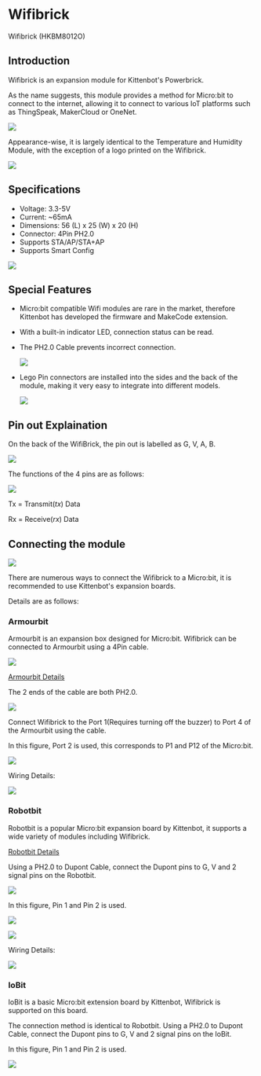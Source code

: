 # Wifibrick

Wifibrick (HKBM8012O)

## Introduction

Wifibrick is an expansion module for Kittenbot's Powerbrick.

As the name suggests, this module provides a method for Micro:bit to connect to the internet, allowing it to connect to various IoT platforms such as ThingSpeak, MakerCloud or OneNet.

 ![](./introimage/wifi-01-1.png)

Appearance-wise, it is largely identical to the Temperature and Humidity Module, with the exception of a logo printed on the Wifibrick.

 ![](./introimage/wifi-02.png)

## Specifications	

- Voltage: 3.3-5V  
- Current: ~65mA
- Dimensions: 56 (L) x 25 (W) x 20 (H)
- Connector: 4Pin PH2.0
- Supports STA/AP/STA+AP
- Supports Smart Config

 ![](./introimage/wifi-05-1.png)

## Special Features	

- Micro:bit compatible Wifi modules are rare in the market, therefore Kittenbot has developed the firmware and MakeCode extension.

- With a built-in indicator LED, connection status can be read.

- The PH2.0 Cable prevents incorrect connection.

     ![](./introimage/wifi-04-1.png)

- Lego Pin connectors are installed into the sides and the back of the module, making it very easy to integrate into different models.

     ![](./introimage/wifi-09-1.png)

## Pin out Explaination

On the back of the WifiBrick, the pin out is labelled as G, V, A, B.

 ![](./introimage/wifi-22-1.png)

The functions of the 4 pins are as follows:

 ![](./introimage/wifi-23-1.png)

Tx = Transmit(*tx*) Data

Rx = Receive(*rx*) Data

## Connecting the module

 ![](./introimage/wifi-06-1.png)

There are numerous ways to connect the Wifibrick to a Micro:bit, it is recommended to use Kittenbot's expansion boards.

Details are as follows:

### Armourbit

Armourbit is an expansion box designed for Micro:bit. Wifibrick can be connected to Armourbit using a 4Pin cable.

 ![](./introimage/wifi-07-1.png)

[Armourbit Details](../PWmodules/Armourbit)

The 2 ends of the cable are both PH2.0.

 ![](./introimage/wifi-08-1.png)

Connect Wifibrick to the Port 1(Requires turning off the buzzer) to Port 4 of the Armourbit using the cable.

In this figure, Port 2 is used, this corresponds to P1 and P12 of the Micro:bit.

![](./introimage/wifi-13-1.png)

Wiring Details:

![](./introimage/wifi-12-1.png)

### Robotbit

Robotbit is a popular Micro:bit expansion board by Kittenbot, it supports a wide variety of modules including Wifibrick.

[Robotbit Details](../../Microbit_eboard/Robotbit/Robotbitfull)

Using a PH2.0 to Dupont Cable, connect the Dupont pins to G, V and 2 signal pins on the Robotbit.

 ![](./introimage/wifi-16-1.png)

In this figure, Pin 1 and Pin 2 is used.

 ![](./introimage/wifi-20-1.png)

 ![](./introimage/wifi-19-1.png)

Wiring Details:

 ![](./introimage/wifi-18-1.png)

### IoBit

IoBit is a basic Micro:bit extension board by Kittenbot, Wifibrick is supported on this board.

The connection method is identical to Robotbit. Using a PH2.0 to Dupont Cable, connect the Dupont pins to G, V and 2 signal pins on the IoBit.

In this figure, Pin 1 and Pin 2 is used.

 ![](./introimage/wifi-21-1.png)
